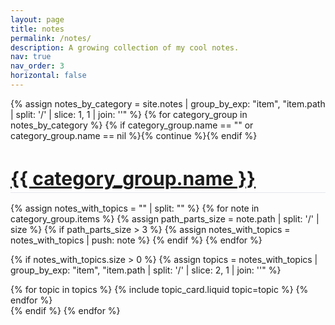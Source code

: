 ```yaml
---
layout: page
title: notes
permalink: /notes/
description: A growing collection of my cool notes.
nav: true
nav_order: 3
horizontal: false
---
```


<!-- pages/notes.md -->
<div class="notes">
{% assign notes_by_category = site.notes | group_by_exp: "item", "item.path | split: '/' | slice: 1, 1 | join: ''" %}
{% for category_group in notes_by_category %}
  {% if category_group.name == "" or category_group.name == nil %}{% continue %}{% endif %}
  <div class="mt-5 pt-5">
    <a id="{{ category_group.name | slugify }}" href=".#{{ category_group.name | slugify }}">
      <h2 class="category font-weight-bold text-capitalize" style="font-size: 1.875rem; padding-bottom: 0.25rem; border-bottom: 1px solid #E5E7EB; margin-bottom: 1rem;">{{ category_group.name }}</h2>
    </a>
  </div>

{% assign notes_with_topics = "" | split: "" %}
{% for note in category_group.items %}
{% assign path_parts_size = note.path | split: '/' | size %}
{% if path_parts_size > 3 %}
{% assign notes_with_topics = notes_with_topics | push: note %}
{% endif %}
{% endfor %}

{% if notes_with_topics.size > 0 %}
{% assign topics = notes_with_topics | group_by_exp: "item", "item.path | split: '/' | slice: 2, 1 | join: ''" %}
<div class="row row-cols-1 row-cols-sm-2 row-cols-lg-3 g-4">
{% for topic in topics %}
{% include topic_card.liquid topic=topic %}
{% endfor %}
</div>
{% endif %}
{% endfor %}

</div>
